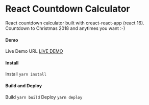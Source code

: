 # React Countdown Calculator

React countdown calculator built with creact-react-app (react 16).
Countdown to Christmas 2018 and anytimes you want :-)



#### Demo

Live Demo URL [LIVE DEMO][1]


#### Install

Install `yarn install`

#### Build and Deploy

Build `yarn build`
Deploy `yarn deploy`


[1]: http://pooyagolchian.ir/react-countdown-calc/
